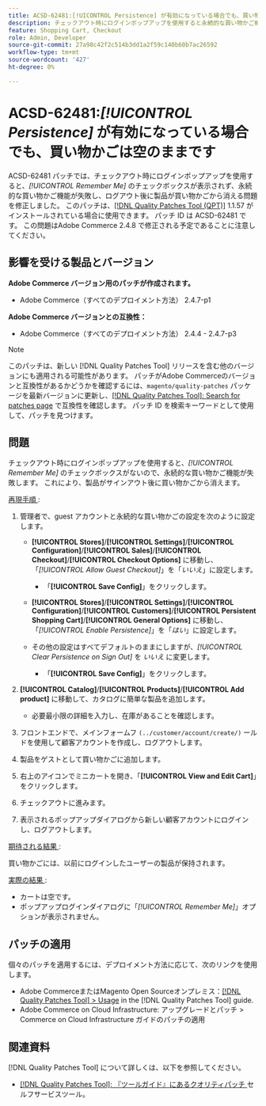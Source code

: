 ```yaml
---
title: ACSD-62481:[!UICONTROL Persistence] が有効になっている場合でも、買い物かごは空のままです
description: チェックアウト時にログインポップアップを使用すると永続的な買い物かご機能が失敗するAdobe Commerceの問題を修正するために、ACSD-62481 パッチを適用してください。
feature: Shopping Cart, Checkout
role: Admin, Developer
source-git-commit: 27a98c42f2c514b3dd1a2f59c140b60b7ac26592
workflow-type: tm+mt
source-wordcount: '427'
ht-degree: 0%

---
```



# ACSD-62481:*[!UICONTROL Persistence]* が有効になっている場合でも、買い物かごは空のままです

ACSD-62481 パッチでは、チェックアウト時にログインポップアップを使用すると、*[!UICONTROL Remember Me]* のチェックボックスが表示されず、永続的な買い物かご機能が失敗し、ログアウト後に製品が買い物かごから消える問題を修正しました。 このパッチは、[[!DNL Quality Patches Tool (QPT)]](/help/tools/quality-patches-tool/quality-patches-tool-to-self-serve-quality-patches.md) 1.1.57 がインストールされている場合に使用できます。 パッチ ID は ACSD-62481 です。 この問題はAdobe Commerce 2.4.8 で修正される予定であることに注意してください。

## 影響を受ける製品とバージョン

**Adobe Commerce バージョン用のパッチが作成されます。**

* Adobe Commerce（すべてのデプロイメント方法） 2.4.7-p1

**Adobe Commerce バージョンとの互換性：**

* Adobe Commerce（すべてのデプロイメント方法） 2.4.4 - 2.4.7-p3

>[!NOTE]
>
>このパッチは、新しい [!DNL Quality Patches Tool] リリースを含む他のバージョンにも適用される可能性があります。 パッチがAdobe Commerceのバージョンと互換性があるかどうかを確認するには、`magento/quality-patches` パッケージを最新バージョンに更新し、[[!DNL Quality Patches Tool]: Search for patches page](https://experienceleague.adobe.com/tools/commerce-quality-patches/index.html) で互換性を確認します。 パッチ ID を検索キーワードとして使用して、パッチを見つけます。

## 問題

チェックアウト時にログインポップアップを使用すると、*[!UICONTROL Remember Me]* のチェックボックスがないので、永続的な買い物かご機能が失敗します。 これにより、製品がサインアウト後に買い物かごから消えます。

<u> 再現手順 </u>:

1. 管理者で、guest アカウントと永続的な買い物かごの設定を次のように設定します。

   * **[!UICONTROL Stores]**/**[!UICONTROL Settings]**/**[!UICONTROL Configuration]**/**[!UICONTROL Sales]**/**[!UICONTROL Checkout]**/**[!UICONTROL Checkout Options]** に移動し、「*[!UICONTROL Allow Guest Checkout]*」を「*いいえ*」に設定します。

      * 「**[!UICONTROL Save Config]**」をクリックします。

   * **[!UICONTROL Stores]**/**[!UICONTROL Settings]**/**[!UICONTROL Configuration]**/**[!UICONTROL Customers]**/**[!UICONTROL Persistent Shopping Cart]**/**[!UICONTROL General Options]** に移動し、「*[!UICONTROL Enable Persistence]*」を「*はい*」に設定します。
   * その他の設定はすべてデフォルトのままにしますが、*[!UICONTROL Clear Persistence on Sign Out]* を *いいえ* に変更します。

      * 「**[!UICONTROL Save Config]**」をクリックします。

1. **[!UICONTROL Catalog]**/**[!UICONTROL Products]**/**[!UICONTROL Add product]** に移動して、カタログに簡単な製品を追加します。

   * 必要最小限の詳細を入力し、在庫があることを確認します。

1. フロントエンドで、メインフォームフ `(../customer/account/create/)` ールドを使用して顧客アカウントを作成し、ログアウトします。
1. 製品をゲストとして買い物かごに追加します。
1. 右上のアイコンでミニカートを開き、「**[!UICONTROL View and Edit Cart]**」をクリックします。
1. チェックアウトに進みます。
1. 表示されるポップアップダイアログから新しい顧客アカウントにログインし、ログアウトします。

<u> 期待される結果 </u>:

買い物かごには、以前にログインしたユーザーの製品が保持されます。

<u> 実際の結果 </u>:

* カートは空です。
* ポップアップログインダイアログに「*[!UICONTROL Remember Me]*」オプションが表示されません。

## パッチの適用

個々のパッチを適用するには、デプロイメント方法に応じて、次のリンクを使用します。

* Adobe CommerceまたはMagento Open Sourceオンプレミス：[[!DNL Quality Patches Tool] > Usage](/help/tools/quality-patches-tool/usage.md) in the [!DNL Quality Patches Tool] guide.
* Adobe Commerce on Cloud Infrastructure: アップグレードとパッチ > Commerce on Cloud Infrastructure ガイドのパッチの適用

## 関連資料

[!DNL Quality Patches Tool] について詳しくは、以下を参照してください。

* [[!DNL Quality Patches Tool]: 『ツールガイド』にあるクオリティパッチ ](/help/tools/quality-patches-tool/quality-patches-tool-to-self-serve-quality-patches.md) セルフサービスツール。
